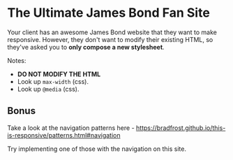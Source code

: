 # The Ultimate James Bond Fan Site

Your client has an awesome James Bond website that they want to make responsive. However, they don't want to modify their existing HTML, so they've asked you to **only compose a new stylesheet**.

Notes:

- **DO NOT MODIFY THE HTML**
- Look up `max-width` (css).
- Look up `@media` (css).

## Bonus

Take a look at the navigation patterns here - https://bradfrost.github.io/this-is-responsive/patterns.html#navigation

Try implementing one of those with the navigation on this site.